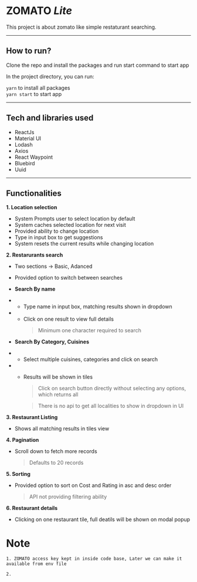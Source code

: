 # ZOMATO _Lite_

This project is about zomato like simple restaturant searching.

---

## How to run?

Clone the repo and install the packages and run start command to start app

In the project directory, you can run:

`yarn` to install all packages\
`yarn start` to start app

---

## Tech and libraries used

- ReactJs
- Material UI
- Lodash
- Axios
- React Waypoint
- Bluebird
- Uuid

---

## Functionalities

**1. Location selection**

- System Prompts user to select location by default
- System caches selected location for next visit
- Provided ability to change location
- Type in input box to get suggestions
- System resets the current results while changing location

**2. Restarurants search**

- Two sections -> Basic, Adanced
- Provided option to switch between searches
- **Search By name**
- - Type name in input box, matching results shown in dropdown
- - Click on one result to view full details
    > Minimum one character required to search
- **Search By Category, Cuisines**

- - Select multiple cuisines, categories and
    click on search

- - Results will be shown in tiles

    > Click on search button directly without selecting any options, which returns all

    > There is no api to get all localities to show in dropdown in UI

**3. Restaurant Listing**

- Shows all matching results in tiles view

**4. Pagination**

- Scroll down to fetch more records
  > Defaults to 20 records

**5. Sorting**

- Provided option to sort on Cost and Rating in asc and desc order
  > API not providing filtering ability

**6. Restaurant details**

- Clicking on one restaurant tile, full deatils will be shown on modal popup

# Note

```
1. ZOMATO access key kept in inside code base, Later we can make it available from env file

2.
```
